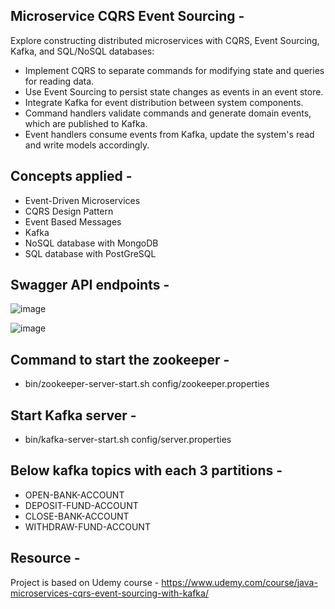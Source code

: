 ## Microservice CQRS Event Sourcing - 


Explore constructing distributed microservices with CQRS, Event Sourcing, Kafka, and SQL/NoSQL databases:

- Implement CQRS to separate commands for modifying state and queries for reading data.
- Use Event Sourcing to persist state changes as events in an event store.
- Integrate Kafka for event distribution between system components.
- Command handlers validate commands and generate domain events, which are published to Kafka.
- Event handlers consume events from Kafka, update the system's read and write models accordingly.

## Concepts applied -  

- Event-Driven Microservices
- CQRS Design Pattern
- Event Based Messages
- Kafka
- NoSQL database with MongoDB
- SQL database with PostGreSQL

## Swagger API endpoints - 

![image](https://github.com/coding-nomadic/microservice-cqrs-event-sourcing/assets/8009104/3c9f48ba-8a9a-465e-a65c-83460d05f668)


![image](https://github.com/coding-nomadic/microservice-cqrs-event-sourcing/assets/8009104/e0771b2b-c5a6-47c5-89fe-417b59a0d691)


## Command to start the zookeeper -

- bin/zookeeper-server-start.sh config/zookeeper.properties

## Start Kafka server -

- bin/kafka-server-start.sh config/server.properties

## Below kafka topics with each 3 partitions -

- OPEN-BANK-ACCOUNT
- DEPOSIT-FUND-ACCOUNT
- CLOSE-BANK-ACCOUNT
- WITHDRAW-FUND-ACCOUNT

## Resource -  

Project is based on Udemy course - https://www.udemy.com/course/java-microservices-cqrs-event-sourcing-with-kafka/
